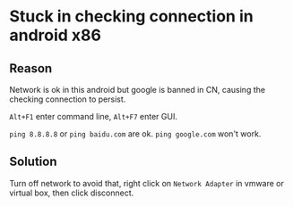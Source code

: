 # Stuck in checking connection in android x86

## Reason

Network is ok in this android but google is banned in CN, causing the checking connection to persist.

`Alt+F1` enter command line, `Alt+F7` enter GUI.

`ping 8.8.8.8` or `ping baidu.com` are ok. `ping google.com` won't work.

## Solution

Turn off network to avoid that, right click on `Network Adapter` in vmware or virtual box, then click disconnect.
